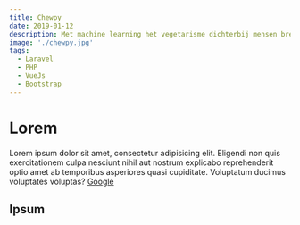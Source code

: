 ```yaml
---
title: Chewpy
date: 2019-01-12
description: Met machine learning het vegetarisme dichterbij mensen brengen.
image: './chewpy.jpg'
tags:
  - Laravel
  - PHP
  - VueJs
  - Bootstrap
---
```



# Lorem
Lorem ipsum dolor sit amet, consectetur adipisicing elit. Eligendi non quis exercitationem culpa nesciunt nihil aut nostrum explicabo reprehenderit optio amet ab temporibus asperiores quasi cupiditate. Voluptatum ducimus voluptates voluptas? [Google](https://google.com)


## Ipsum